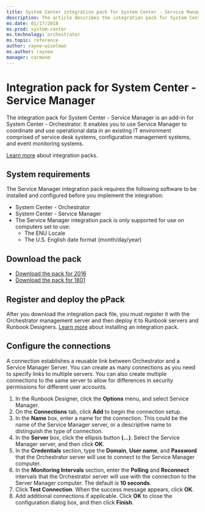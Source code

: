 ```yaml
---
title: System Center integration pack for System Center - Service Manager
description: The article describes the integration pack for System Center - Service Manager. The pack is an add-in for System Center - Orchestrator.
ms.date: 01/17/2018
ms.prod: system-center
ms.technology: orchestrator
ms.topic: reference
author: rayne-wiselman
ms.author: raynew
manager: carmonm
---
```


# Integration pack for System Center - Service Manager

The integration pack for System Center - Service Manager is an add-in for System Center - Orchestrator. It enables you to use Service Manager to coordinate and use operational data in an existing IT environment comprised of service desk systems, configuration management systems, and event monitoring systems.

[Learn more](https://go.microsoft.com/fwlink/?LinkID=275796) about integration packs.

## System requirements

The Service Manager integration pack requires the following software to be installed and configured before you implement the integration:

-   System Center - Orchestrator
-   System Center - Service Manager
-   The Service Manager integration pack is only supported for use on computers set to use:
    -   The ENU Locale
    -   The U.S. English date format (month/day/year)


## Download the pack

- [Download the pack for 2016](https://www.microsoft.com/en-us/download/details.aspx?id=54098)
- [Download the pack for 1801](https://www.microsoft.com/en-us/download/details.aspx?id=56605)

## Register and deploy the pPack

After you download the integration pack file, you must register it with the Orchestrator management server and then deploy it to Runbook servers and Runbook Designers. [Learn more](how-to-add-an-integration-pack.md) about installing an integration pack.

## Configure the connections

A connection establishes a reusable link between Orchestrator and a Service Manager Server. You can create as many connections as you need to specify links to multiple servers. You can also create multiple connections to the same server to allow for differences in security permissions for different user accounts.


1.  In the Runbook Designer, click the **Options** menu, and select Service Manager.
2.  On the **Connections** tab, click **Add** to begin the connection setup.
3.  In the **Name** box, enter a name for the connection. This could be the name of the Service Manager server, or a descriptive name to distinguish the type of connection.
4.  In the **Server** box, click the ellipsis button **(...)**. Select the Service Manager server, and then click **OK**.
5.  In the **Credentials** section, type the **Domain**, **User name**, and **Password** that the Orchestrator server will use to connect to the Service Manager computer.
6.  In the **Monitoring Intervals** section, enter the **Polling** and **Reconnect** intervals that the Orchestrator server will use with the connection to the Server Manager computer. The default is **10 seconds**.
7.  Click **Test Connection**. When the success message appears, click **OK**.
8.  Add additional connections if applicable. Click **OK** to close the configuration dialog box, and then click **Finish**.
